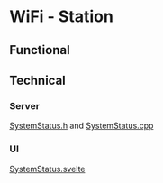 # WiFi - Station

## Functional

## Technical

### Server

[SystemStatus.h](https://github.com/ewowi/MoonBase/blob/main/lib/framework/SystemStatus.h) and [SystemStatus.cpp](https://github.com/ewowi/MoonBase/blob/main/lib/framework/SystemStatus.cpp)

### UI

[SystemStatus.svelte](https://github.com/ewowi/MoonBase/blob/main/interface/src/routes/system/status/SystemStatus.svelte)
